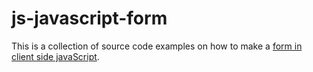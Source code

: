 # js-javascript-form

This is a collection of source code examples on how to make a [form in client side javaScript](https://dustinpfister.github.io/2020/02/11/js-javascript-form/).

